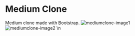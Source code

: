 # Medium Clone
Medium clone made with Bootstrap.
![mediumclone-image1](https://github.com/Burak-inci/Web-gelistirme/blob/main/Bootstrap/mediumclone/mediumimg1.png)
![mediumclone-image2](https://github.com/Burak-inci/Web-gelistirme/blob/main/Bootstrap/mediumclone/mediumimg2.png)
\n
